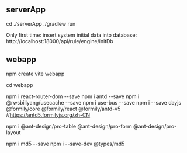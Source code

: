 
## serverApp
cd ./serverApp
./gradlew run

Only first time: insert system initial data into database:
http://localhost:18000/api/rule/engine/initDb



## webapp

npm create vite webapp

cd webapp

npm i react-router-dom --save
npm i antd --save
npm i @rwsbillyang/usecache --save
npm i use-bus --save
npm i --save dayjs @formily/core @formily/react @formily/antd-v5   //https://antd5.formilyjs.org/zh-CN

npm i @ant-design/pro-table  @ant-design/pro-form @ant-design/pro-layout

npm i md5 --save
npm i --save-dev @types/md5
